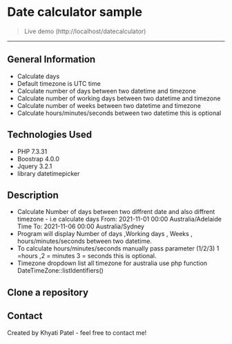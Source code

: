 # Date calculator sample
> Live demo (http://localhost/datecalculator) 

----------------------------

## General Information

- Calculate days
- Default timezone is UTC time 
- Calculate number of days between two datetime and  timezone
- Calculate number of working days between two datetime and  timezone
- Calculate number of weeks between two datetime and  timezone
- Calculate  hours/minutes/seconds between two datetime this is optional 

## Technologies Used
- PHP 	7.3.31
- Boostrap 4.0.0
- Jquery 3.2.1
- library datetimepicker 

## Description

- Calculate Number of days between two diffrent date and also diffrent timezone - i.e calculate days From: 2021-11-01 00:00 Australia/Adelaide Time To: 2021-11-06 00:00 Australia/Sydney
- Program will display Number of days ,Working days , Weeks , hours/minutes/seconds between two datetime.
- To calculate hours/minutes/seconds manually pass parameter (1/2/3) 1 =hours ,2 = minutes 3 = seconds this is optional.
- Timezone dropdown list all timezone for australia use php function DateTimeZone::listIdentifiers()

## Clone a repository


## Contact
Created by Khyati Patel - feel free to contact me!